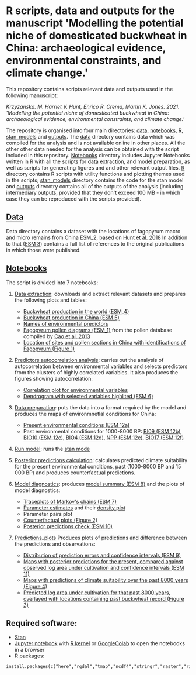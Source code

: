 # R scripts, data and outputs for the manuscript 'Modelling the potential niche of domesticated buckwheat in China: archaeological evidence, environmental constraints, and climate change.'

This repository contains scripts relevant data and outputs used in the following manuscript:

*Krzyzanska. M. Harriet V. Hunt, Enrico R. Crema, Martin K. Jones. 2021. 'Modelling the potential niche of domesticated buckwheat in China: archaeological evidence, environmental constraints, and climate change.'*

 
The repository is organised into four main directories: [data](data), [notebooks](notebooks), [R](R), [stan_models](stan_models) and [outputs](outputs). The [data](data) directory contains data which was compiled for the analysis and is not available online in other places. All the other other data needed for the analysis can be obtained with the script included in this repository. [Notebooks](notebooks) directory includes Jupyter Notebooks written in R with all the scripts for data extraction, and model preparation, as well as scripts for generating figures and and other relevant output files. [R](R) directory contains R scripts with utility functions and plotting themes used in the scripts; [stan_models](stan_models) directory contains the code for the stan model and [outputs](outputs) direcotry contains all of the outputs of the analysis (including intermediary outputs, provided that they don't exceed 100 MB - in which case they can be reproduced with the scripts provided).

## [Data](data)

Data directory contains a dataset with the locations of fagopyrum macro and micro remains from China [ESM_2](data/ESM_2.csv), based on [Hunt et al. 2018](https://doi.org/10.1007/s00334-017-0649-4)  In addition to that ([ESM 3](data/ESM_3.pdf)) contains a full list of references to the original publications in which those were published.

## [Notebooks](notebooks)

The script is divided into 7 notebooks:

 1. [Data extraction](notebooks/01_Data_extraction.ipynb): downloads and extract relevant datasets and prepares the following plots and tables:
     - [Buckwheat production in the world (ESM_4)](outputs/ESM_4.tiff)
     - [Buckwheat production in China (ESM 5)](outputs/ESM_5.tiff)
     - [Names of environmental predictors](outputs/01_01_Predictor_variables.csv)
     - [Fagopyrum pollen diagrams (ESM_1)](outputs/ESM_1.pdf) from the pollen database compiled by [Cao et al. 2013](https://doi.org/10.1016/j.revpalbo.2013.02.003)
     - [Location of sites and pollen sections in China with identifications of Fagopyrum (Figure 1)](outputs/Fig1.tiff)
2. [Predictors autocorrelation analysis](notebooks/02_Predictors_autocorrelation_analysis.ipynb): carries out the analysis of autocorrelation between environmental variables and selects predictors from the clusters of highly correlated variables. It also produces the figures showing autocorrelation:
    - [Correlation plot for environmental variables](outputs/02_02_Predictors_corrplot.tiff)
    - [Dendrogram with selected variables highlited (ESM 6)](outputs/ESM_6.pdf)
3. [Data preparation](notebooks/03_Data_preparation.ipynb): puts the data into a format required by the model and produces the maps of environmnetlal conditions for China:
    - [Present environmental conditions (ESM 12a)](outputs/ESM_12a.tiff)
    - Past environmental conditions for 1000-8000 BP: [BI09 (ESM 12b)](outputs/ESM_12b.tiff), [BIO10 (ESM 12c)](outputs/ESM_12c.tiff), [BIO4 (ESM 12d)](outputs/ESM_12d.tiff), [NPP (ESM 12e)](outputs/ESM_12e.tiff), [BIO17 (ESM 12f)](outputs/ESM_12f.tiff)
    
4. [Run model](notebooks/04_Run_model.ipynb): runs the [stan mode](stan_models/parabolic_iCAR.stan) 
5. [Posterior predictions calculation](notebooks/05_Posterior_predictions_calculation.ipynb): calculates predicted climate suitability for the present environmental conditions, past (1000-8000 BP and 15 000 BP) and produces counterfactual predictions.
6. [Model diagnostics](notebooks/06_Model_diagnostics.ipynb): produces [model summary (ESM 8)](outputs/ESM_8.csv) and the plots of model diagnostics:
    - [Traceplots of Markov's chains (ESM 7)](outputs/ESM_7.pdf)
    - [Parameter estimates](outputs/06_01_Parameters_posterior.tiff) and their [density plot](outputs/06_02_Parameters_posterior_density.tiff)
    - Parameter pairs plot
    - [Counterfactual plots (Figure 2)](outputs/Fig2.tiff)
    - [Posterior predictions check (ESM 10)](outputs/ESM_10.pdf)
    
7. [Predictions_plots](notebooks/07_Predictions_plots.ipynb) Produces plots of predictions and difference between the predictions and observations:
    - [Distribution of prediction errors and confidence intervals (ESM 9)](outputs/ESM_9.pdf)
    - [Maps with posterior predictions for the present, compared against observed log area under cultivation and confidence intervals (ESM 11)](outputs/ESM_11.tiff)
    - [Maps with predictions of climate suitability over the past 8000 years (Figure 4)](outputs/Fig4.tiff)
    - [Predicted log area under cultivation for that past 8000 years, overlayed with locations containing past buckwheat record (Figure 3)](outputs/Fig3.tiff) 
    
## Required software:

- [Stan](https://mc-stan.org/)
- [Jupyter notebook](https://jupyter.org/) with [R kernel](https://github.com/IRkernel/IRkernel) or [GoogleColab](https://colab.research.google.com/) to open the notebooks in a browser
- R packages:

```
install.packages(c("here","rgdal","tmap","ncdf4","stringr","raster","rioja","maptools","prettymapr","data.table","corrplot","dendextend","spdep","geosphere","data.table","RColorBrewer","viridis","rstan","ggplot2","bayesplot","grid","gridExtra","ggridges","matrixStats","rgeos","tidyr","ggbeeswarm","tmap","stringr","sf"))
```


